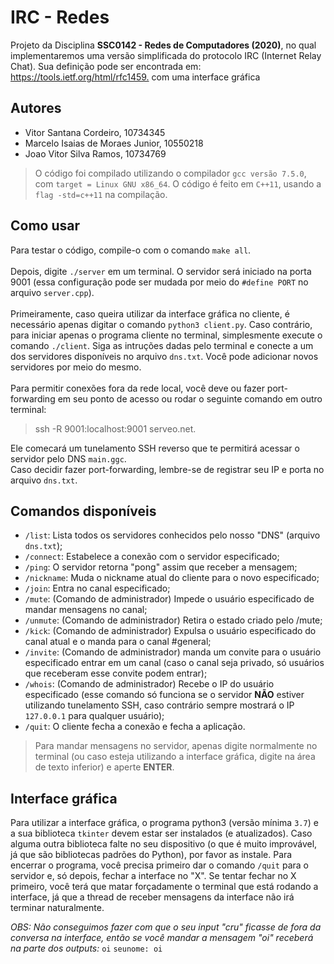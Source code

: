 # IRC - Redes

Projeto da Disciplina **SSC0142 - Redes de Computadores (2020)**, no qual implementaremos uma versão simplificada do protocolo IRC (Internet Relay Chat). Sua definição pode ser encontrada em: <https://tools.ietf.org/html/rfc1459.> com uma interface gráfica

## Autores

- Vitor Santana Cordeiro, 10734345
- Marcelo Isaias de Moraes Junior, 10550218
- Joao Vitor Silva Ramos, 10734769

> O código foi compilado utilizando o compilador `gcc versão 7.5.0`, com `target = Linux GNU x86_64`. O código é feito em `C++11`, usando a `flag -std=c++11` na compilação.

## Como usar

Para testar o código, compile-o com o comando `make all`.<br/><br/>
Depois, digite `./server` em um terminal. O servidor será iniciado na porta 9001 (essa configuração pode ser mudada por meio do `#define PORT` no arquivo `server.cpp`).<br/><br/>
Primeiramente, caso queira utilizar da interface gráfica no cliente, é necessário apenas digitar o comando `python3 client.py`.
Caso contrário, para iniciar apenas o programa cliente no terminal, simplesmente execute o comando `./client`. Siga as intruções dadas pelo terminal e conecte a um dos servidores disponíveis no arquivo `dns.txt`. Você pode adicionar novos servidores por meio do mesmo.<br/><br/>
Para permitir conexões fora da rede local, você deve ou fazer port-forwarding em seu ponto de acesso ou rodar o seguinte comando em outro terminal:
> ssh -R 9001:localhost:9001 serveo.net.
<!-- -->
Ele comecará um tunelamento SSH reverso que te permitirá acessar o servidor pelo DNS `main.ggc`.<br/>
Caso decidir fazer port-forwarding, lembre-se de registrar seu IP e porta no arquivo `dns.txt`.

## Comandos disponíveis

- `/list`: Lista todos os servidores conhecidos pelo nosso "DNS" (arquivo `dns.txt`);
- `/connect`: Estabelece a conexão com o servidor especificado;
- `/ping`: O servidor retorna "pong" assim que receber a mensagem;
- `/nickname`: Muda o nickname atual do cliente para o novo especificado;
- `/join`: Entra no canal especificado;
- `/mute`: (Comando de administrador) Impede o usuário especificado de mandar mensagens no canal;
- `/unmute`: (Comando de administrador) Retira o estado criado pelo /mute;
- `/kick`: (Comando de administrador) Expulsa o usuário especificado do canal atual e o manda para o canal #general;
- `/invite`: (Comando de administrador) manda um convite para o usuário especificado entrar em um canal (caso o canal seja privado, só usuários que receberam esse convite podem entrar);
- `/whois`: (Comando de administrador) Recebe o IP do usuário especificado (esse comando só funciona se o servidor **NÃO** estiver utilizando tunelamento SSH, caso contrário sempre mostrará o IP `127.0.0.1` para qualquer usuário);
- `/quit`: O cliente fecha a conexão e fecha a aplicação.

> Para mandar mensagens no servidor, apenas digite normalmente no terminal (ou caso esteja utilizando a interface gráfica, digite na área de texto inferior) e aperte **ENTER**.

## Interface gráfica

Para utilizar a interface gráfica, o programa python3 (versão mínima `3.7`) e a sua biblioteca `tkinter` devem estar ser instalados (e atualizados). Caso alguma outra biblioteca falte no seu dispositivo (o que é muito improvável, já que são bibliotecas padrões do Python), por favor as instale.
Para encerrar o programa, você precisa primeiro dar o comando `/quit` para o servidor e, só depois, fechar a interface no "X". Se tentar fechar no X primeiro, você terá que matar forçadamente o terminal que está rodando a interface, já que a thread de receber mensagens da interface não irá terminar naturalmente.

_OBS: Não conseguimos fazer com que o seu input "cru" ficasse de fora da conversa na interface, então se você mandar a mensagem "oi" receberá na parte dos outputs:_
`oi`
`seunome: oi`
